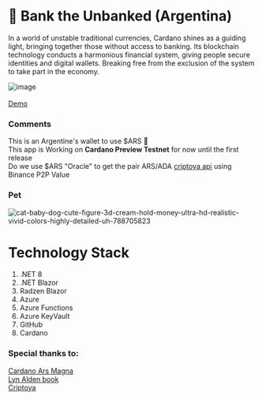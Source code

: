 # :bank: Bank the Unbanked (Argentina)


In a world of unstable traditional currencies, Cardano shines as a guiding light, bringing together those without access to banking. Its blockchain technology conducts a harmonious financial system, giving people secure identities and digital wallets. Breaking free from the exclusion of the system to take part in the economy.

![image](https://github.com/lisandro-iraguen/bank-the-unbanked/assets/70443444/2801d345-b481-4d61-bf11-67425d8d5723)
</br>
</br>
[Demo](https://blue-field-0d777b910.4.azurestaticapps.net/home "Demo Url")

### Comments
This is an Argentine's wallet to use $ARS :shit: </br>
This app is Working on **Cardano Preview Testnet** for now until the first release  </br>
Do we use $ARS "Oracle" to get the pair ARS/ADA [criptoya api](https://criptoya.com/api) using Binance P2P Value</br>

### Pet

![cat-baby-dog-cute-figure-3d-cream-hold-money-ultra-hd-realistic-vivid-colors-highly-detailed-uh-788705823](https://github.com/lisandro-iraguen/bank-the-unbanked/assets/70443444/93566d30-d43a-4d09-98d8-1f45812d1f84)


# Technology Stack
1. .NET 8
2. .NET Blazor
3. Radzen Blazor
4. Azure
5. Azure Functions
6. Azure KeyVault
7. GitHub
8. Cardano


### Special thanks to:
[Cardano Ars Magna](https://arsmagna.xyz/apps/web-tx-editor/) <br>
[Lyn Alden book](https://www.amazon.com/Broken-Money-Financial-System-Failing/dp/B0CG83QBJ6)<br>
[Criptoya](https://criptoya.com/) 
